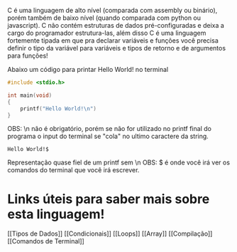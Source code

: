 C é uma linguagem de alto nível (comparada com assembly ou binário), porém também de baixo nível (quando comparada com python ou javascript). C não contém estruturas de dados pré-configuradas e deixa a cargo do programador estrutura-las, além disso C é uma linguagem fortemente tipada em que pra declarar variáveis e funções você precisa definir o tipo da variável para variáveis e tipos de retorno e de argumentos para funções!

Abaixo um código para printar Hello World! no terminal
```C
#include <stdio.h>

int main(void)
{
	printf("Hello World!\n")
}
```
OBS: \\n não é obrigatório, porém se não for utilizado no printf final do programa o input do terminal se "cola" no ultimo caractere da string.
```shell
Hello World!$
```
Representação quase fiel de um printf  sem \\n
OBS: $ é onde você irá ver os comandos do terminal que você irá escrever.

# Links úteis para saber mais sobre esta linguagem!

[[Tipos de Dados]]
[[Condicionais]]
[[Loops]]
[[Array]]
[[Compilação]]
[[Comandos de Terminal]]

